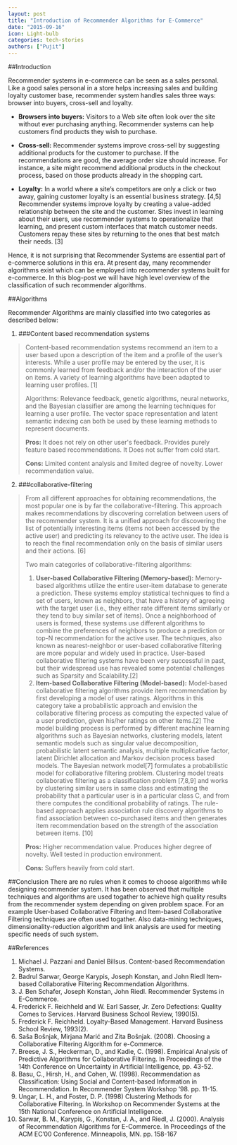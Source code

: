 ```yaml
---
layout: post
title: "Introduction of Recommender Algorithms for E-Commerce"
date: "2015-09-16"
icon: Light-bulb
categories: tech-stories
authors: ["Pujit"]
---
```


##Introduction

Recommender systems in e-commerce can be seen as a sales personal.  Like a good sales personal in a store helps increasing sales and building loyalty customer base, recommender system handles sales three ways: browser into buyers, cross-sell and loyalty.

* **Browsers into buyers:** Visitors to a Web site often look over the site without ever purchasing anything. Recommender systems can help customers find products they wish to purchase.

* **Cross-sell:** Recommender systems improve cross-sell by suggesting additional products for the customer to purchase. If the recommendations are good, the average order size should increase. For instance, a site might recommend additional products in the checkout process, based on those products already in the shopping cart.

* **Loyalty:** In a world where a site’s competitors are only a click or two away, gaining customer loyalty is an essential business strategy. [4,5] Recommender systems improve loyalty by creating a value-added relationship between the site and the customer. Sites invest in learning about their users, use recommender systems to operationalize that learning, and present custom interfaces that match customer needs. Customers repay these sites by returning to the ones that best match their needs. [3]

Hence, it is not surprising that Recommender Systems are essential part of e-commerce solutions in this era.  At present day, many recommender algorithms exist which can be employed into recommender systems built for e-commerce.  In this blog-post we will have high level overview of the classification of such recommender algorithms.


##Algorithms

Recommender Algorithms are mainly classified into two categories as described below:

1. ###Content based recommendation systems
> Content-based recommendation systems recommend an item to a user based upon a description of the item and a profile of the user’s interests. While a user profile may be entered by the user, it is commonly learned from feedback and/or the interaction of the user on items. A variety of learning algorithms have been adapted to learning user profiles. [1]
>
> Algorithms: Relevance feedback, genetic algorithms, neural networks, and the Bayesian classifier are among the learning techniques for learning a user profile. The vector space representation and latent semantic indexing can both be used by these learning methods to represent documents.
>
> **Pros:** It does not rely on other user's feedback. Provides purely feature based recommendations. It Does not suffer from cold start.
>
> **Cons:** Limited content analysis and limited degree of novelty. Lower recommendation value.
>
2. ###collaborative-filtering
> From all different approaches for obtaining recommendations, the most popular one is by far the collaborative-filtering. This approach makes recommendations by discovering correlation between users of the recommender system. It is a unified approach for discovering the list of potentially interesting items (items not been accessed by the active user) and predicting its relevancy to the active user. The idea is to reach the final recommendation only on the basis of similar users and their actions. [6]
>
> Two main categories of collaborative-filtering algorithms:
>
> 1. **User-based Collaborative Filtering (Memory-based):** Memory-based algorithms utilize the entire user-item database to generate a prediction. These systems employ statistical techniques to find a set of users, known as neighbors, that have a history of agreeing with the target user (i.e., they either rate different items similarly or they tend to buy similar set of items). Once a neighborhood of users is formed, these systems use different algorithms to combine the preferences of neighbors to produce a prediction or top-N recommendation for the active user. The techniques, also known as nearest-neighbor or user-based collaborative filtering are more popular and widely used in practice. User-based collaborative filtering systems have been very successful in past, but their widespread use has revealed some potential challenges such as Sparsity and Scalability.[2]
> 2. **Item-based Collaborative Filtering (Model-based):** Model-based collaborative filtering algorithms provide item recommendation by first developing a model of user ratings. Algorithms in this category take a probabilistic approach and envision the collaborative filtering process as computing the expected value of a user prediction, given his/her ratings on other items.[2] The model building process is performed by different machine learning algorithms such as Bayesian networks, clustering models, latent semantic models such as singular value decomposition, probabilistic latent semantic analysis, multiple multiplicative factor, latent Dirichlet allocation and Markov decision process based models.
The Bayesian network model[7] formulates a probabilistic model for collaborative filtering problem. Clustering model treats collaborative filtering as a classification problem [7,8,9] and works by clustering similar users in same class and estimating the probability that a particular user is in a particular class C, and from there computes the conditional probability of ratings. The rule-based approach applies association rule discovery algorithms to find association between co-purchased items and then generates item recommendation based on the strength of the association between items. [10]
>
> **Pros:** Higher recommendation value. Produces higher degree of novelty. Well tested in production environment.
>
> **Cons:** Suffers heavily from cold start.


##Conclusion
There are no rules when it comes to choose algorithms while designing recommender system.  It has been observed that multiple techniques and algorithms are used togather to achieve high quality results from the recommender system depending on given problem space.  For an example User-based Collaborative Filtering and Item-based Collaborative Filtering techniques are often used togather.  Also data-mining techniques, dimensionality-reduction algorithm and link analysis are used for meeting specific needs of such system.


##References

1. Michael J. Pazzani and Daniel Billsus. Content-based Recommendation Systems.
2. Badrul Sarwar, George Karypis, Joseph Konstan, and John Riedl Item-based Collaborative Filtering Recommendation Algorithms.
3. J. Ben Schafer, Joseph Konstan, John Riedl. Recommender Systems in E-Commerce.
4. Frederick F. Reichheld and W. Earl Sasser, Jr. Zero Defections: Quality Comes to Services. Harvard Business School Review, 1990(5).
5. Frederick F. Reichheld. Loyalty-Based Management. Harvard Business School Review, 1993(2).
6. Saša Bošnjak, Mirjana Marić and Zita Bošnjak. (2008). Choosing a Collaborative Filtering Algorithm for e-Commerce.
7. Breese, J. S., Heckerman, D., and Kadie, C. (1998). Empirical Analysis of Predictive Algorithms for Collaborative Filtering. In Proceedings of the 14th Conference on Uncertainty in Artificial Intelligence, pp. 43-52.
8. Basu, C., Hirsh, H., and Cohen, W. (1998). Recommendation as Classification: Using Social and Content-based Information in Recommendation. In Recommender System Workshop ’98. pp. 11-15.
9. Ungar, L. H., and Foster, D. P. (1998) Clustering Methods for Collaborative Filtering. In Workshop on Recommender Systems at the 15th National Conference on Artificial Intelligence.
10. Sarwar, B. M., Karypis, G., Konstan, J. A., and Riedl, J. (2000). Analysis of Recommendation Algorithms for E-Commerce. In Proceedings of the ACM EC’00 Conference. Minneapolis, MN. pp. 158-167
